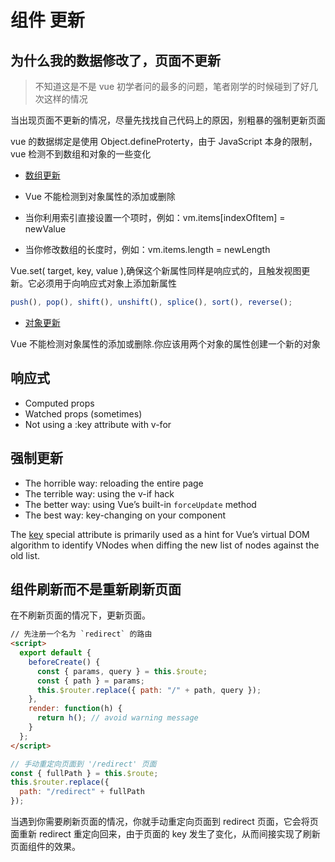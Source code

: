 # 组件 更新

## 为什么我的数据修改了，页面不更新

> 不知道这是不是 vue 初学者问的最多的问题，笔者刚学的时候碰到了好几次这样的情况

当出现页面不更新的情况，尽量先找找自己代码上的原因，别粗暴的强制更新页面

vue 的数据绑定是使用 Object.defineProterty，由于 JavaScript 本身的限制， vue 检测不到数组和对象的一些变化

- [数组更新](https://cn.vuejs.org/v2/guide/list.html#%E6%95%B0%E7%BB%84%E6%9B%B4%E6%96%B0%E6%A3%80%E6%B5%8B)

- Vue 不能检测到对象属性的添加或删除
- 当你利用索引直接设置一个项时，例如：vm.items[indexOfItem] = newValue
- 当你修改数组的长度时，例如：vm.items.length = newLength

Vue.set( target, key, value ),确保这个新属性同样是响应式的，且触发视图更新。它必须用于向响应式对象上添加新属性

```js
push(), pop(), shift(), unshift(), splice(), sort(), reverse();
```

- [对象更新](https://cn.vuejs.org/v2/guide/list.html#%E5%AF%B9%E8%B1%A1%E6%9B%B4%E6%94%B9%E6%A3%80%E6%B5%8B%E6%B3%A8%E6%84%8F%E4%BA%8B%E9%A1%B9)

Vue 不能检测对象属性的添加或删除.你应该用两个对象的属性创建一个新的对象

## 响应式

- Computed props
- Watched props (sometimes)
- Not using a :key attribute with v-for

## 强制更新

- The horrible way: reloading the entire page
- The terrible way: using the v-if hack
- The better way: using Vue’s built-in `forceUpdate` method
- The best way: key-changing on your component

The [key](https://vuejs.org/v2/api/#key) special attribute is primarily used as a hint for Vue’s virtual DOM algorithm to identify VNodes when diffing the new list of nodes against the old list.

## 组件刷新而不是重新刷新页面

在不刷新页面的情况下，更新页面。

```html
// 先注册一个名为 `redirect` 的路由
<script>
  export default {
    beforeCreate() {
      const { params, query } = this.$route;
      const { path } = params;
      this.$router.replace({ path: "/" + path, query });
    },
    render: function(h) {
      return h(); // avoid warning message
    }
  };
</script>
```

```js
// 手动重定向页面到 '/redirect' 页面
const { fullPath } = this.$route;
this.$router.replace({
  path: "/redirect" + fullPath
});
```

当遇到你需要刷新页面的情况，你就手动重定向页面到 redirect 页面，它会将页面重新 redirect 重定向回来，由于页面的 key 发生了变化，从而间接实现了刷新页面组件的效果。
